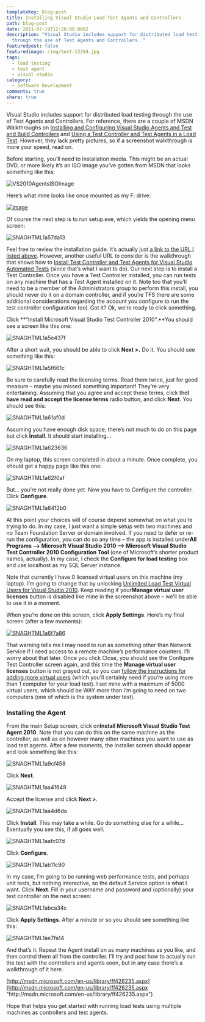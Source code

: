 ```yaml
---
templateKey: blog-post
title: Installing Visual Studio Load Test Agents and Controllers
path: blog-post
date: 2011-07-19T12:26:00.000Z
description: "Visual Studio includes support for distributed load testing
  through the use of Test Agents and Controllers. "
featuredpost: false
featuredimage: /img/test-13394.jpg
tags:
  - load testing
  - test agent
  - visual studio
category:
  - Software Development
comments: true
share: true
---
```

Visual Studio includes support for distributed load testing through the use of Test Agents and Controllers. For reference, there are a couple of MSDN Walkthroughs on [Installing and Configuring Visual Studio Agents and Test and Build Controllers](http://msdn.microsoft.com/en-us/library/dd648127.aspx) and [Using a Test Controller and Test Agents in a Load Test](http://msdn.microsoft.com/en-us/library/ff400223.aspx). However, they lack pretty pictures, so if a screenshot walkthrough is more your speed, read on.

Before starting, you’ll need to installation media. This might be an actual DVD, or more likely it’s an ISO image you’ve gotten from MSDN that looks something like this:

![VS2010AgentsISOImage](<> "VS2010AgentsISOImage")

Here’s what mine looks like once mounted as my F: drive:

[![image](<> "image")](http://stevesmithblog.com/files/media/image/Windows-Live-Writer/Installing-Visual-Studio-Load-Test-Agent_14B6F/image_2.png)

Of course the next step is to run setup.exe, which yields the opening menu screen:

![SNAGHTML1a57da13](<> "SNAGHTML1a57da13")

Feel free to review the installation guide. It’s actually just [a link to the URL I listed above](http://msdn.microsoft.com/library/dd648127%28VS.100%29.aspx). However, another useful URL to consider is the walkthrough that shows how to [Install Test Controller and Test Agents for Visual Studio Automated Tests](http://msdn.microsoft.com/en-us/library/ff469838.aspx) (since that’s what I want to do). Our next step is to install a Test Controller. Once you have a Test Controller installed, you can run tests on any machine that has a Test Agent installed on it. Note too that you’ll need to be a member of the Administrators group to perform this install, you should never do it on a domain controller, and if you’re TFS there are some additional considerations regarding the account you configure to run the test controller configuration tool. Got it? Ok, we’re ready to click something.

Click **“Install Microsoft Visual Studio Test Controller 2010”.**You should see a screen like this one:

![SNAGHTML1a5e437f](<> "SNAGHTML1a5e437f")

After a short wait, you should be able to click **Next >.** Do it. You should see something like this:

![SNAGHTML1a5f661c](<> "SNAGHTML1a5f661c")

Be sure to carefully read the licensing terms. Read them twice, just for good measure – maybe you missed something important! They’re very entertaining. Assuming that you agree and accept these terms, click the**I have read and accept the license terms** radio button, and click **Next**. You should see this:

![SNAGHTML1a61af0d](<> "SNAGHTML1a61af0d")

Assuming you have enough disk space, there’s not much to do on this page but click **Install**. It should start installing…

![SNAGHTML1a623636](<> "SNAGHTML1a623636")

On my laptop, this screen completed in about a minute. Once complete, you should get a happy page like this one:

![SNAGHTML1a62f0af](<> "SNAGHTML1a62f0af")

But… you’re not really done yet. Now you have to Configure the controller. Click **Configure**.

![SNAGHTML1a6412b0](<> "SNAGHTML1a6412b0")

At this point your choices will of course depend somewhat on what you’re trying to do. In my case, I just want a simple setup with two machines and no Team Foundation Server or domain involved. If you need to defer or re-run the configuration, you can do so any time – the app is installed under**All Programs –> Microsoft Visual Studio 2010 –> Microsoft Visual Studio Test Controller 2010 Configuration Tool** (one of Microsoft’s shorter product names, actually). In my case, I check the **Configure for load testing** box and use localhost as my SQL Server instance.

Note that currently I have 0 licensed virtual users on this machine (my laptop). I’m going to change that by unlocking [Unlimited Load Test Virtual Users for Visual Studio 2010](http://stevesmithblog.com/blog/visual-studio-2010-unlimited-load-test-virtual-users). Keep reading if your**Manage virtual user licenses** button is disabled like mine in the screenshot above – we’ll be able to use it in a moment.

When you’re done on this screen, click **Apply Settings**. Here’s my final screen (after a few moments):

[![SNAGHTML1a6f7a86](<> "SNAGHTML1a6f7a86")](http://stevesmithblog.com/files/media/image/Windows-Live-Writer/Installing-Visual-Studio-Load-Test-Agent_14B6F/SNAGHTML1a6f7a86.png)

That warning tells me I may need to run as something other than Network Service if I need access to a remote machine’s performance counters. I’ll worry about that later. Once you click Close, you should see the Configure Test Controller screen again, and this time the **Manage virtual user licenses** button is not grayed out, so you can [follow the instructions for adding more virtual users](http://stevesmithblog.com/blog/visual-studio-2010-unlimited-load-test-virtual-users) (which you’ll certainly need if you’re using more than 1 computer for your load test). I set mine with a maximum of 5000 virtual users, which should be WAY more than I’m going to need on two computers (one of which is the system under test).

### Installing the Agent

From the main Setup screen, click on**Install Microsoft Visual Studio Test Agent 2010**. Note that you can do this on the same machine as the controller, as well as on however many other machines you want to use as load test agents. After a few moments, the installer screen should appear and look something like this:

![SNAGHTML1a9cf458](<> "SNAGHTML1a9cf458")

Click **Next**.

![SNAGHTML1aa41649](<> "SNAGHTML1aa41649")

Accept the license and click **Next >**.

![SNAGHTML1aa4d6da](<> "SNAGHTML1aa4d6da")

Click **Install**. This may take a while. Go do something else for a while… Eventually you see this, if all goes well.

![SNAGHTML1aafc07d](<> "SNAGHTML1aafc07d")

Click **Configure**.

![SNAGHTML1ab11c90](<> "SNAGHTML1ab11c90")

In my case, I’m going to be running web performance tests, and perhaps unit tests, but nothing interactive, so the default Service option is what I want. Click **Next**. Fill in your username and password and (optionally) your test controller on the next screen:

![SNAGHTML1abca34c](<> "SNAGHTML1abca34c")

Click **Apply Settings**. After a minute or so you should see something like this:

![SNAGHTML1ae7fa14](<> "SNAGHTML1ae7fa14")

And that’s it. Repeat the Agent install on as many machines as you like, and then control them all from the controller. I’ll try and post how to actually run the test with the controllers and agents soon, but in any case there’s a walkthrough of it here.

[http://msdn.microsoft.com/en-us/library/ff426235.aspx](http://msdn.microsoft.com/en-us/library/ff426235.aspx "http\://msdn.microsoft.com/en-us/library/ff426235.aspx")

Hope that helps you get started with running load tests using multiple machines as controllers and test agents.